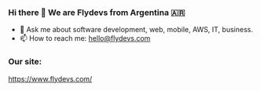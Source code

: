 ### Hi there 👋  We are Flydevs from Argentina 🇦🇷 

- 💬 Ask me about software development, web, mobile, AWS, IT, business.
- 📫 How to reach me: hello@flydevs.com

### Our site:
https://www.flydevs.com/

